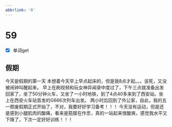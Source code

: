 ```yaml
---
abbrlink: '0'
---
```

# 59

- [x] 单词get

## 假期

今天是假期的第一天
本想着今天早上早点起床的，但是我8点才起。。。该死，又没被闹钟叫醒起来。
早上在刷视频和玩女神异闻录中度过了，下午三点就准备出发回家了，坐了50分钟火车，又坐了一小时地铁，到了4点40多来到了西安站。坐上在西安火车站首发的G666次列车出发。
两小时后回到了外公家，自此，我的五一颓废假期正式开始了，不对，我要好好学习备考！！！
今天没有运动，但是还是感到小腿肌肉的酸痛，看来是筋膜在作祟，真的一站起来很酸爽，感觉我水平又下降了，下次一定好好训练！！！

